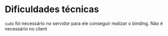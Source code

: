 # Dificuldades técnicas

`sudo` foi necessário no servidor para ele conseguir realizar o binding. Não é necessário no client
